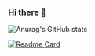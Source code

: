 ### Hi there 👋

![Anurag's GitHub stats](https://github-readme-stats.vercel.app/api?username=3181538941&show_icons=true)

[![Readme Card](https://github-readme-stats.vercel.app/api/pin/?username=3181538941&repo=Emp_ms)](https://github.com/3181538941/github-readme-stats)

<!--
**3181538941/3181538941** is a ✨ _special_ ✨ repository because its `README.md` (this file) appears on your GitHub profile.

Here are some ideas to get you started:

- 🔭 I’m currently working on ...
- 🌱 I’m currently learning ...
- 👯 I’m looking to collaborate on ...
- 🤔 I’m looking for help with ...
- 💬 Ask me about ...
- 📫 How to reach me: ...
- 😄 Pronouns: ...
- ⚡ Fun fact: ...
-->

